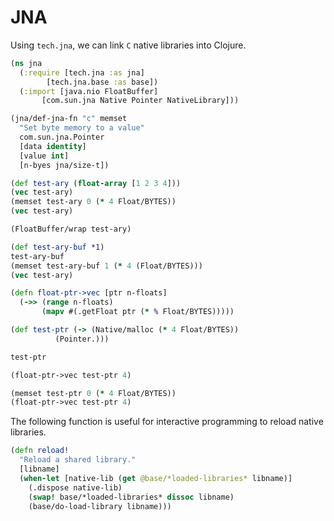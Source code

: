 # JNA

Using `tech.jna`, we can link `C` native libraries into Clojure.

```clojure
(ns jna
  (:require [tech.jna :as jna]
	    [tech.jna.base :as base])
  (:import [java.nio FloatBuffer]
	   [com.sun.jna Native Pointer NativeLibrary]))

(jna/def-jna-fn "c" memset
  "Set byte memory to a value"
  com.sun.jna.Pointer
  [data identity]
  [value int]
  [n-byes jna/size-t])

(def test-ary (float-array [1 2 3 4]))
(vec test-ary)
(memset test-ary 0 (* 4 Float/BYTES))
(vec test-ary)

(FloatBuffer/wrap test-ary)

(def test-ary-buf *1)
test-ary-buf
(memset test-ary-buf 1 (* 4 (Float/BYTES)))
(vec test-ary)

(defn float-ptr->vec [ptr n-floats]
  (->> (range n-floats)
       (mapv #(.getFloat ptr (* % Float/BYTES)))))

(def test-ptr (-> (Native/malloc (* 4 Float/BYTES))
		  (Pointer.)))

test-ptr

(float-ptr->vec test-ptr 4)

(memset test-ptr 0 (* 4 Float/BYTES))
(float-ptr->vec test-ptr 4)
```

The following function is useful for interactive programming to reload native libraries.

```clojure
(defn reload!
  "Reload a shared library."
  [libname]
  (when-let [native-lib (get @base/*loaded-libraries* libname)]
    (.dispose native-lib)
    (swap! base/*loaded-libraries* dissoc libname)
    (base/do-load-library libname)))
```
